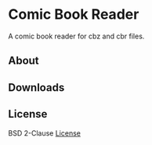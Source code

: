 # Comic Book Reader

A comic book reader for cbz and cbr files.

## About

## Downloads

## License

BSD 2-Clause [License](./LICENSE)
